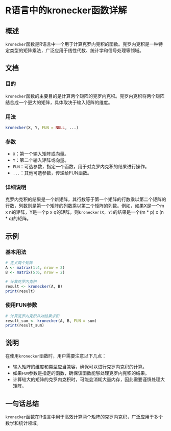 <!--
Meta Description: # R语言中的kronecker函数详解 ## 概述 `kronecker`函数是R语言中一个用于计算克罗内克积的函数。克罗内克积是一种特定类型的矩阵乘法，广泛应用于线性代数、统计学和信号处理等领域。 ## 文档 ### 目的 `kronecker`函数的主要目的是计算两个矩阵的克罗内克积。克罗内克...
Meta Keywords: kronecker, fun, matrix, nrow, result
-->

# R语言中的kronecker函数详解

## 概述
`kronecker`函数是R语言中一个用于计算克罗内克积的函数。克罗内克积是一种特定类型的矩阵乘法，广泛应用于线性代数、统计学和信号处理等领域。

## 文档
### 目的
`kronecker`函数的主要目的是计算两个矩阵的克罗内克积。克罗内克积将两个矩阵结合成一个更大的矩阵，具体取决于输入矩阵的维度。

### 用法
```R
kronecker(X, Y, FUN = NULL, ...)
```

### 参数
- `X`：第一个输入矩阵或向量。
- `Y`：第二个输入矩阵或向量。
- `FUN`：可选参数，指定一个函数，用于对克罗内克积的结果进行操作。
- `...`：其他可选参数，传递给FUN函数。

### 详细说明
克罗内克积的结果是一个新矩阵，其行数等于第一个矩阵的行数乘以第二个矩阵的行数，列数则是第一个矩阵的列数乘以第二个矩阵的列数。例如，如果X是一个m x n的矩阵，Y是一个p x q的矩阵，则`kronecker(X, Y)`的结果是一个(m * p) x (n * q)的矩阵。

## 示例
### 基本用法
```R
# 定义两个矩阵
A <- matrix(1:4, nrow = 2)
B <- matrix(5:6, nrow = 2)

# 计算克罗内克积
result <- kronecker(A, B)
print(result)
```

### 使用FUN参数
```R
# 计算克罗内克积并对结果求和
result_sum <- kronecker(A, B, FUN = sum)
print(result_sum)
```

## 说明
在使用`kronecker`函数时，用户需要注意以下几点：
- 输入矩阵的维度和类型应当兼容，确保可以进行克罗内克积的计算。
- 如果`FUN`参数是指定的函数，确保该函数能够处理克罗内克积的结果。
- 计算较大的矩阵的克罗内克积时，可能会消耗大量内存，因此需要谨慎处理大矩阵。

## 一句话总结
`kronecker`函数在R语言中用于高效计算两个矩阵的克罗内克积，广泛应用于多个数学和统计领域。